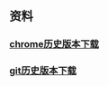 ## 资料

### [chrome历史版本下载](https://www.slimjet.com/chrome/google-chrome-old-version.php)

### [git历史版本下载](https://github.com/git-for-windows/git/releases)